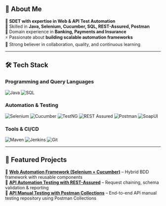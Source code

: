 ## 🚀 About Me  
🎯 **SDET with expertise in Web & API Test Automation**  
🧩 Skilled in **Java, Selenium, Cucumber, SQL, REST-Assured, Postman**  
🏦 Domain experience in **Banking, Payments and Insurance**  
⚡ Passionate about **building scalable automation frameworks**  
🤝 Strong believer in collaboration, quality, and continuous learning  

---

## 🛠 Tech Stack  

### Programming and Query Languages   
![Java](https://img.shields.io/badge/Java-ED8B00?style=for-the-badge&logo=openjdk&logoColor=white) ![SQL](https://img.shields.io/badge/SQL-336791?style=for-the-badge&logo=postgresql&logoColor=white) 

### Automation & Testing  
![Selenium](https://img.shields.io/badge/Selenium-43B02A?style=for-the-badge&logo=selenium&logoColor=white) ![Cucumber](https://img.shields.io/badge/Cucumber-23D96C?style=for-the-badge&logo=cucumber&logoColor=white) ![TestNG](https://img.shields.io/badge/TestNG-FF6F00?style=for-the-badge) ![REST Assured](https://img.shields.io/badge/REST%20Assured-000000?style=for-the-badge) ![Postman](https://img.shields.io/badge/Postman-FF6C37?style=for-the-badge&logo=postman&logoColor=white) ![SoapUI](https://img.shields.io/badge/SoapUI-6DB33F?style=for-the-badge)

### Tools & CI/CD  
![Maven](https://img.shields.io/badge/Maven-C71A36?style=for-the-badge&logo=apachemaven&logoColor=white) ![Jenkins](https://img.shields.io/badge/Jenkins-D24939?style=for-the-badge&logo=jenkins&logoColor=white) ![Git](https://img.shields.io/badge/Git-F05032?style=for-the-badge&logo=git&logoColor=white)   
 
---

## 📂 Featured Projects  
🔹 [**Web Automation Framework (Selenium + Cucumber)**](#) – Hybrid BDD framework with reusable components  
🔹 [**API Automation Testing with REST-Assured**](#) – Request chaining, schema validation & reporting  
🔹 [**API Manual Testing with Postman Collections**](#) – End-to-end API manual testing repository using Postman Collections

